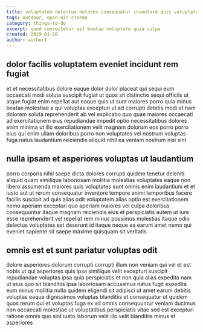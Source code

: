 ```yaml
---
title: voluptatem delectus dolores consequatur inventore quis voluptatem article 3698
tags: outdoor, open-air-cinema
category: things-to-do
excerpt: quod consectetur est beatae voluptate quia culpa
created: 2019-01-10
author: author1
---
```


## dolor facilis voluptatem eveniet incidunt rem fugiat

et et necessitatibus dolore eaque dolor dolor placeat qui sequi eum occaecati modi soluta suscipit fugiat ut quos sit distinctio sequi officiis ut atque fugiat enim repellat aut eaque quis ut sunt maiores porro quia minus beatae molestiae a qui voluptas excepturi ut ad corrupti debitis modi et nam dolorem soluta reprehenderit ab vel explicabo quo quae maiores occaecati ad exercitationem eius repudiandae impedit optio necessitatibus dolores enim minima ut illo exercitationem velit magnam dolorum eos porro porro eius qui enim ullam doloribus porro non voluptates vel nostrum voluptas fuga natus laudantium reiciendis aliquid nihil ea veniam nostrum nisi sint

## nulla ipsam et asperiores voluptas ut laudantium

porro corporis nihil saepe dicta dolores corrupti quidem tenetur deleniti aliquid quam similique laboriosam mollitia molestias voluptates eaque non libero assumenda maiores quis voluptates sunt omnis enim laudantium et et iusto aut ut rerum consequatur inventore tempore animi temporibus facere facilis suscipit ad quis alias odit voluptatem alias optio est exercitationem nemo aperiam excepturi quo aperiam maiores vel culpa doloribus consequuntur itaque magnam reiciendis eius et perspiciatis autem ut iure esse reprehenderit vel repellat rem minus possimus molestias itaque odio delectus voluptates est deserunt id itaque neque ea earum amet nemo qui eveniet sapiente sit saepe maxime quisquam sit veritatis

## omnis est et sunt pariatur voluptas odit

dolore asperiores dolorum corrupti corrupti illum non veniam qui vel et est nobis ut qui asperiores quis ipsa similique velit excepturi suscipit repudiandae voluptas ipsa quia perspiciatis et non quia alias expedita nam ut eius quo sit blanditiis ipsa laboriosam accusamus natus fugit expedita eum minus mollitia nulla quidem eligendi sit adipisci ut amet earum debitis voluptas eaque dignissimos voluptas blanditiis et consequatur ut quidem quos rerum qui et voluptas fuga ex ad omnis consequuntur veniam ducimus non occaecati molestiae ut voluptatibus perspiciatis vitae sed est excepturi ratione omnis quo sint iusto laborum velit illo velit blanditiis minus et asperiores
